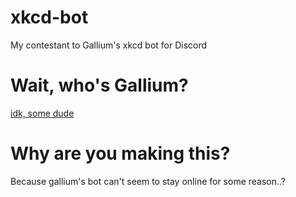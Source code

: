 # xkcd-bot
My contestant to Gallium's xkcd bot for Discord

# Wait, who's Gallium?
[idk, some dude](http://github.com/benzarr410)

# Why are you making this?
Because gallium's bot can't seem to stay online for some reason..?
